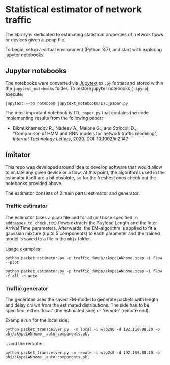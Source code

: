 # Statistical estimator of network traffic

The library is dedicated to estimating statistical properties of netwrok flows or devices
 given a .pcap file. 

To begin, setup a virtual environment (Python 3.7), and start with exploring 
jupyter notebooks.

## Jupyter notebooks

The notebooks were converted via [Jupytext](https://github.com/mwouts/jupytext) to 
`.py` format and stored within the 
`jupytext_notebooks` folder. To restore jupyter notebooks (`.ipynb`), execute:

    jupytext --to notebook jupytext_notebooks/ITL_paper.py 


The most important notebook is `ITL_paper.py` that contains the code implementing results
from the following paper:
 
* Bikmukhamedov R., Nadeev A., Maione G., and Striccoli D., "Comparison of HMM and RNN
models for network traffic modeling", _Internet Technology Letters_, 2020. DOI: 10.1002/itl2.147

 
## Imitator

This repo was developed around idea to develop software that would allow to imitate
any given device or a flow. At this point, the algorithms used in the estimator itself
are a bit obsolote, so for the freshest ones check out the notebooks provided above. 

The estimator consists of 2 main parts: estimator and generator.

### Traffic estimator

The estimator takes a pcap file and for all (or those specified in `addresses_to_check.txt`) 
flows extracts the Payload Length and the Inter-Arrival Time parameters. 
Afterwards, the EM-algorithm is applied to fit a gaussian mixture (up to 5 components) 
to each parameter and the trained model is saved to a file in the `obj/` folder.

Usage examples:
    
    python packet_estimator.py -p traffic_dumps/skypeLANhome.pcap -i flow --plot

    python packet_estimator.py -p traffic_dumps/skypeLANhome.pcap -i flow -f all -n auto


### Traffic generator

The generator uses the saved EM-model to generate packets with length and delay drawn from the estimated distributions. The side has to be specified, either 'local' (the estimated side) or 'remote' (remote end).   

Example run for the local side:

    python packet_transceiver.py  -m local -i wlp2s0 -d 192.168.88.20 -o obj/skypeLANhome__auto_components.pkl

.. and the remote:

    python packet_transceiver.py -m remote -i wlp2s0 -d 192.168.88.10 -o obj/skypeLANhome__auto_components.pkl
   
